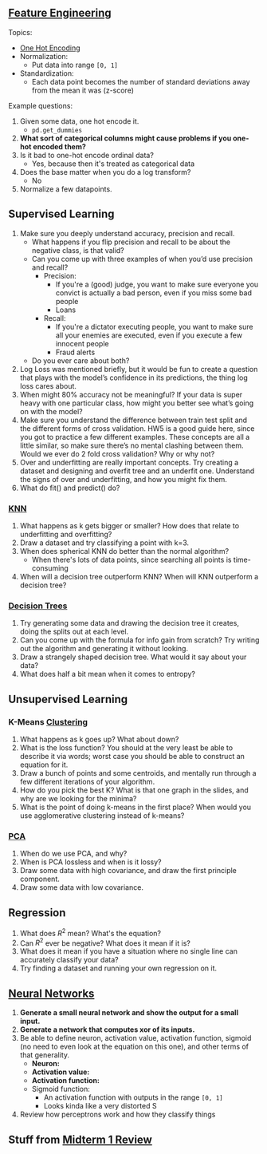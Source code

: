 ## [Feature Engineering](ML/Feature%20Engineering/Feature%20Engineering.md)

Topics:

- [One Hot Encoding](ML/Feature%20Engineering/One%20Hot%20Encoding.md)
- Normalization:
	- Put data into range `[0, 1]`
- Standardization:
	- Each data point becomes the number of standard deviations away from the mean it was (z-score)

Example questions:

1. Given some data, one hot encode it.
	- `pd.get_dummies`
2. **What sort of categorical columns might cause problems if you one-hot encoded them?**
3. Is it bad to one-hot encode ordinal data?
	- Yes, because then it's treated as categorical data
4. Does the base matter when you do a log transform?
	- No
5. Normalize a few datapoints.

## Supervised Learning

1. Make sure you deeply understand accuracy, precision and recall.
	- What happens if you flip precision and recall to be about the negative class, is that valid?
	- Can you come up with three examples of when you’d use precision and recall?
		- Precision:
			- If you're a (good) judge, you want to make sure everyone you convict is actually a bad person, even if you miss some bad people
			- Loans
		- Recall:
			- If you're a dictator executing people, you want to make sure all your enemies are executed, even if you execute a few innocent people
			- Fraud alerts
	- Do you ever care about both?
2. Log Loss was mentioned briefly, but it would be fun to create a question that plays with the model’s confidence in its predictions, the thing log loss cares about.
3. When might 80% accuracy not be meaningful? If your data is super heavy with one particular class, how might you better see what’s going on with the model?
4. Make sure you understand the difference between train test split and the different forms of cross validation. HW5 is a good guide here, since you got to practice a few different examples. These concepts are all a little similar, so make sure there’s no mental clashing between them. Would we ever do 2 fold cross validation? Why or why not?
5. Over and underfitting are really important concepts. Try creating a dataset and designing and overfit tree and an underfit one. Understand the signs of over and underfitting, and how you might fix them.
6. What do fit() and predict() do?

### [KNN](ML/Classification/KNN.md)

1. What happens as k gets bigger or smaller? How does that relate to underfitting and overfitting?
2. Draw a dataset and try classifying a point with k=3.
3. When does spherical KNN do better than the normal algorithm?
	- When there's lots of data points, since searching all points is time-consuming
4. When will a decision tree outperform KNN? When will KNN outperform a decision tree?

### [Decision Trees](ML/Classification/Decision%20Trees.md)

1. Try generating some data and drawing the decision tree it creates, doing the splits out at each level.
2. Can you come up with the formula for info gain from scratch? Try writing out the algorithm and generating it without looking.
3. Draw a strangely shaped decision tree. What would it say about your data?
4. What does half a bit mean when it comes to entropy?

## Unsupervised Learning

### K-Means [Clustering](ML/Feature%20Engineering/Clustering.md)

1. What happens as k goes up? What about down?
2. What is the loss function? You should at the very least be able to describe it via words; worst case you should be able to construct an equation for it.
3. Draw a bunch of points and some centroids, and mentally run through a few different iterations of your algorithm.
4. How do you pick the best K? What is that one graph in the slides, and why are we looking for the minima?
5. What is the point of doing k-means in the first place? When would you use agglomerative clustering instead of k-means?

### [PCA](ML/Feature%20Engineering/PCA.md)

1. When do we use PCA, and why?
2. When is PCA lossless and when is it lossy?
3. Draw some data with high covariance, and draw the first principle component.
4. Draw some data with low covariance.

## Regression

1. What does $R^2$ mean? What's the equation?
2. Can $R^2$ ever be negative? What does it mean if it is?
3. What does it mean if you have a situation where no single line can accurately classify your data?
4. Try finding a dataset and running your own regression on it.

## [Neural Networks](ML/Neural%20Networks/Neural%20Networks.md)

1. **Generate a small neural network and show the output for a small input.**
2. **Generate a network that computes xor of its inputs.**
3. Be able to define neuron, activation value, activation function, sigmoid (no need to even look at the equation on this one), and other terms of that generality.
	- **Neuron:**
	- **Activation value:**
	- **Activation function:**
	- Sigmoid function:
		- An activation function with outputs in the range `[0, 1]`
		- Looks kinda like a very distorted S
1. Review how perceptrons work and how they classify things

## Stuff from [Midterm 1 Review](<Midterm 1 Review.md>)
